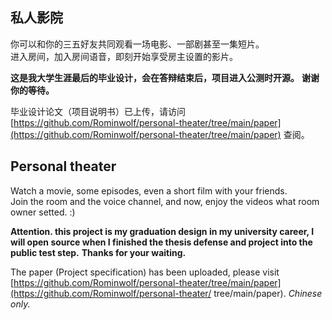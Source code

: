 ## 私人影院
你可以和你的三五好友共同观看一场电影、一部剧甚至一集短片。  
进入房间，加入房间语音，即刻开始享受房主设置的影片。  
  
**这是我大学生涯最后的毕业设计，会在答辩结束后，项目进入公测时开源。**
**谢谢你的等待。**

毕业设计论文（项目说明书）已上传，请访问 [https://github.com/Rominwolf/personal-theater/tree/main/paper](https://github.com/Rominwolf/personal-theater/tree/main/paper) 查阅。

## Personal theater
Watch a movie, some episodes, even a short film with your friends.  
Join the room and the voice channel, and now, enjoy the videos what room owner setted. :)  
  
**Attention. this project is my graduation design in my university career, I will open source when I finished the thesis defense and project into the public test step.**
**Thanks for your waiting.**

The paper (Project specification) has been uploaded, please visit [https://github.com/Rominwolf/personal-theater/tree/main/paper](https://github.com/Rominwolf/personal-theater/ tree/main/paper). *Chinese only.*
